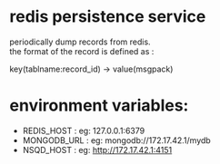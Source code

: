 # redis persistence service
periodically dump records from redis.      
the format of the record is defined as :         

key(tablname:record_id) -> value(msgpack)

# environment variables:
* REDIS_HOST : eg: 127.0.0.1:6379    
* MONGODB_URL : eg: mongodb://172.17.42.1/mydb
* NSQD_HOST :  eg: http://172.17.42.1:4151
